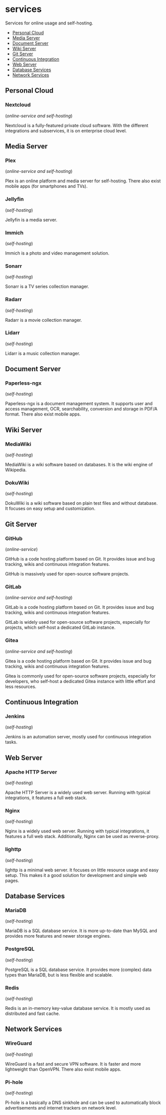 # services

Services for online usage and self-hosting.

- [Personal Cloud](#personal-cloud)
- [Media Server](#media-server)
- [Document Server](#document-server)
- [Wiki Server](#wiki-server)
- [Git Server](#git-server)
- [Continuous Integration](#continuous-integration)
- [Web Server](#web-server)
- [Database Services](#database-services)
- [Network Services](#network-services)

## Personal Cloud

### Nextcloud

(*online-service and self-hosting*)

Nextcloud is a fully-featured private cloud software.
With the different integrations and subservices, it is on enterprise cloud level.

## Media Server

### Plex

(*online-service and self-hosting*)

Plex is an online platform and media server for self-hosting.
There also exist mobile apps (for smartphones and TVs).

### Jellyfin

(*self-hosting*)

Jellyfin is a media server.

### Immich

(*self-hosting*)

Immich is a photo and video management solution.

### Sonarr

(*self-hosting*)

Sonarr is a TV series collection manager.

### Radarr

(*self-hosting*)

Radarr is a movie collection manager.

### Lidarr

(*self-hosting*)

Lidarr is a music collection manager.

## Document Server

### Paperless-ngx

(*self-hosting*)

Paperless-ngx is a document management system.
It supports user and access management, OCR, searchability, conversion and storage in PDF/A format.
There also exist mobile apps.

## Wiki Server

### MediaWiki

(*self-hosting*)

MediaWiki is a wiki software based on databases.
It is the wiki engine of Wikipedia.

### DokuWiki

(*self-hosting*)

DokuWiki is a wiki software based on plain test files and without database.
It focuses on easy setup and customization.

## Git Server

### GitHub

(*online-service*)

GitHub is a code hosting platform based on Git.
It provides issue and bug tracking, wikis and continuous integration features.

GitHub is massively used for open-source software projects.

### GitLab

(*online-service and self-hosting*)

GitLab is a code hosting platform based on Git.
It provides issue and bug tracking, wikis and continuous integration features.

GitLab is widely used for open-source software projects, especially for projects, which self-host a dedicated GitLab instance.

### Gitea

(*online-service and self-hosting*)

Gitea is a code hosting platform based on Git.
It provides issue and bug tracking, wikis and continuous integration features.

Gitea is commonly used for open-source software projects, especially for developers, who self-host a dedicated Gitea instance with little effort and less resources.

## Continuous Integration

### Jenkins

(*self-hosting*)

Jenkins is an automation server, mostly used for continuous integration tasks.

## Web Server

### Apache HTTP Server

(*self-hosting*)

Apache HTTP Server is a widely used web server.
Running with typical integrations, it features a full web stack.

### Nginx

(*self-hosting*)

Nginx is a widely used web server.
Running with typical integrations, it features a full web stack.
Additionally, Nginx can be used as reverse-proxy.

### lighttp

(*self-hosting*)

lighttp is a minimal web server.
It focuses on little resource usage and easy setup.
This makes it a good solution for development and simple web pages.

## Database Services

### MariaDB

(*self-hosting*)

MariaDB is a SQL database service.
It is more up-to-date than MySQL and provides more features and newer storage engines.

### PostgreSQL

(*self-hosting*)

PostgreSQL is a SQL database service.
It provides more (complex) data types than MariaDB, but is less flexible and scalable.

### Redis

(*self-hosting*)

Redis is an in-memory key-value database service.
It is mostly used as distributed and fast cache.

## Network Services

### WireGuard

(*self-hosting*)

WireGuard is a fast and secure VPN software.
It is faster and more lightweight than OpenVPN.
There also exist mobile apps.

### Pi-hole

(*self-hosting*)

Pi-hole is a basically a DNS sinkhole and can be used to automatically block advertisements and internet trackers on network level.
